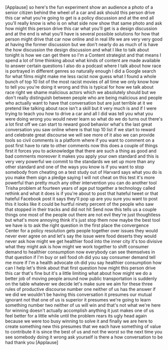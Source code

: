 
[Applause]
so here&#39;s the fun experiment show an
audience a photo of a senior citizen
behind the wheel of a car and ask should
this person drive this car what you&#39;re
going to get is a policy discussion and
at the end all you&#39;ll really know is who
is on what side now show that same photo
and ask how might this person drive this
car what you&#39;ll get is a design
discussion and at the end is what you&#39;ll
have is several possible solutions for
how that person might drive that car now
online and in real life we are very very
good at having the former discussion but
we don&#39;t nearly do as much of is have
the how discussion the design discussion
and what I like to talk about tonight is
how we can get there so I&#39;m a Content
strategist and that means I spend a lot
of time thinking about what kinds of
content are made available to answer
certain questions I also do a podcast
where I talk about how race is portrayed
in different genres so naturally enough
I did a Google search for what films
might make me less racist now guess what
I found a whole bunch of top 10 list of
the most racist movies of all time we
only know how to tell you you&#39;re doing
it wrong and this is typical for how we
talk about race right we shame malicious
actors which we absolutely should but we
don&#39;t really distinguish between people
who are being malicious and people who
actually want to have that conversation
but are just terrible at it we pretend
like talking about race isn&#39;t a skill
but it very much is and if I were trying
to teach you how to drive a car and all
I did was tell you what you were doing
wrong you would never learn so what do
we do turns out there&#39;s a lot first off
we can start to reward good behavior
what&#39;s the last great conversation you
saw online where is that top 10 list if
we start to reward and celebrate great
discourse we will see more of it also we
can provide tools so civil comments is a
platform where if you want to comment on
a post
first have to rate to other comments now
this does a couple of things first it
forces you to acknowledge that there are
such a thing as good and bad comments
moreover it makes you apply your own
standard and this is very very powerful
we commit to the standards we set up
more than any other standard and one of
the ways you know is if you want to stop
somebody from cheating on a test study
out of Harvard says what you do is you
make them sign a pledge saying I will
not cheat on this test it&#39;s more
powerful than pretty much any other
intervention you can do another tool
Trisha problem at fourteen years of age
put together a technology called rethink
and what it does is if you&#39;re about to
post that hateful tweet or that hateful
Facebook post it says they&#39;ll pop up are
you sure you want to post this it looks
like it could be hurtful ninety percent
of the people who saw that stopped in
their tracks and did not hit Send now
this tells us a couple things one most
of the people out there are not evil
they&#39;re just thoughtless but what&#39;s more
annoying think it&#39;s just stop them now
maybe the best tool we have is to ask
the right question in the first place
the convergence Center for a policy
resolution gets people together over
issues they would never ever agree on
and let&#39;s say the issue were food
deserts they would never ask how might
we get healthier food into the inner
city it&#39;s too divisive what they might
ask is how might we work together to
shift consumer demand to healthier
consumption now everybody can see
themselves in that question if I&#39;m buy
or sell food oh did you say consumer
demand tell me more if I&#39;m a health
advocate oh did you say healthier
consumption how can I help let&#39;s think
about that first question how might this
person drive this car that&#39;s fine but
it&#39;s a little limiting what about how
might we do a better job of moving
people around now public transportation
is suddenly on the table whatever we
decide let&#39;s make sure we aim for these
three rules of productive discourse
number one neither of us has the answer
if we did we wouldn&#39;t be having this
conversation
it presumes our mutual ignorant not that
one of us is superior it presumes we&#39;re
going to learn something number two
neither of us will win and that&#39;s not
what we&#39;re here for winning doesn&#39;t
actually accomplish anything it just
makes one of us feel better for a little
while until the problem rears its ugly
head again because we were too busy
winning to solve it and finally we are
here to create something new this
presumes that we each have something of
value to contribute it is since the best
of us and not the worst so the next time
you see somebody doing it wrong ask
yourself is there a how conversation to
be had thank you
[Applause]
